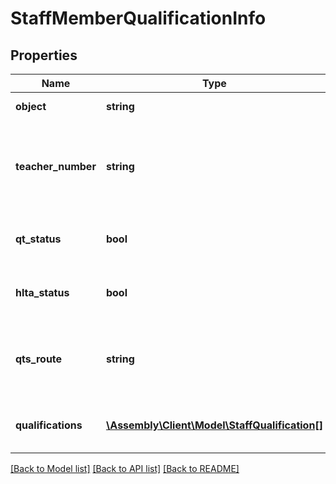 # StaffMemberQualificationInfo

## Properties
Name | Type | Description | Notes
------------ | ------------- | ------------- | -------------
**object** | **string** | Descriminator | [optional] [default to 'staff_qualification_info']
**teacher_number** | **string** | The DfE Teacher Reference number (also known as GTC number). For members of staff who have one this is a unique identifier | [optional] 
**qt_status** | **bool** | Whether or not the staff member holds Qualified Teacher Status | [optional] 
**hlta_status** | **bool** | Whether or not the staff member holds Higher Level Teaching Assistant Status | [optional] 
**qts_route** | **string** | The route by which a teacher obtains Qualified Teacher Status (e.g. the Graduate Teacher programme). | [optional] 
**qualifications** | [**\Assembly\Client\Model\StaffQualification[]**](StaffQualification.md) | A list of all qualifications/degrees completed by a staff member | [optional] 

[[Back to Model list]](../README.md#documentation-for-models) [[Back to API list]](../README.md#documentation-for-api-endpoints) [[Back to README]](../README.md)



